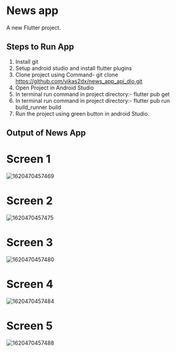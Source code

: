 
# News app

A new Flutter project.

## Steps to Run App
1. Install git
2. Setup android studio and install flutter plugins
3. Clone project using Command- git clone https://github.com/vikas2dx/news_app_api_dio.git
4. Open Project in Android Studio
5. In terminal run command in project directory:-  flutter pub get
6. In terminal run command in project directory:-  flutter pub run build_runner build
7. Run the project using green button in android Studio.

## Output of News App
# Screen 1
![1620470457469](https://user-images.githubusercontent.com/25080612/117536590-79426f00-b019-11eb-8242-073736ac9505.jpg)

# Screen 2
![1620470457475](https://user-images.githubusercontent.com/25080612/117536592-7c3d5f80-b019-11eb-9613-1e900432f478.jpg)

# Screen 3
![1620470457480](https://user-images.githubusercontent.com/25080612/117536595-7f385000-b019-11eb-9d45-65047c5f33a8.jpg)

# Screen 4
![1620470457484](https://user-images.githubusercontent.com/25080612/117536598-819aaa00-b019-11eb-8d0f-61d6b4cea60c.jpg)

# Screen 5
![1620470457488](https://user-images.githubusercontent.com/25080612/117536599-82cbd700-b019-11eb-88eb-a516c0ee6c7f.jpg)
